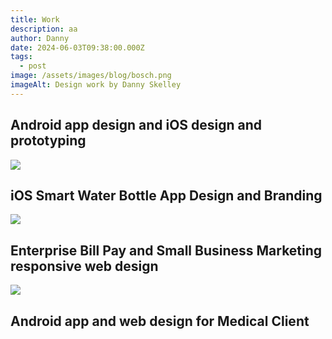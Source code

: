 ```yaml
---
title: Work
description: aa
author: Danny
date: 2024-06-03T09:38:00.000Z
tags:
  - post
image: /assets/images/blog/bosch.png
imageAlt: Design work by Danny Skelley
---
```

## Android app design and iOS design and prototyping







![](/assets/images/blog/contigo.png)

## **iOS Smart Water Bottle App Design and Branding**





![](/assets/images/blog/constellation.png)

## **Enterprise Bill Pay and Small Business Marketing responsive web design**



![](/assets/images/blog/physiq.png)

## **Android app and web design for Medical Client**
